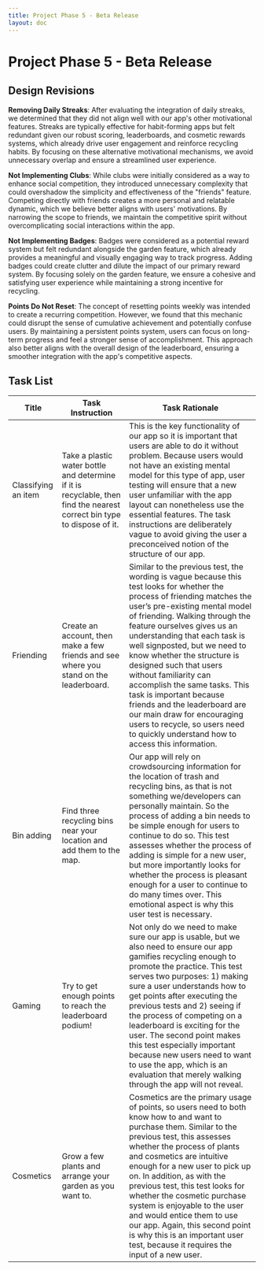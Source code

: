 ```yaml
---
title: Project Phase 5 - Beta Release
layout: doc
---
```


# Project Phase 5 - Beta Release

## Design Revisions

**Removing Daily Streaks**: After evaluating the integration of daily streaks, we determined that they did not align well with our app's other motivational features. Streaks are typically effective for habit-forming apps but felt redundant given our robust scoring, leaderboards, and cosmetic rewards systems, which already drive user engagement and reinforce recycling habits. By focusing on these alternative motivational mechanisms, we avoid unnecessary overlap and ensure a streamlined user experience.

**Not Implementing Clubs**: While clubs were initially considered as a way to enhance social competition, they introduced unnecessary complexity that could overshadow the simplicity and effectiveness of the "friends" feature. Competing directly with friends creates a more personal and relatable dynamic, which we believe better aligns with users' motivations. By narrowing the scope to friends, we maintain the competitive spirit without overcomplicating social interactions within the app.

**Not Implementing Badges**: Badges were considered as a potential reward system but felt redundant alongside the garden feature, which already provides a meaningful and visually engaging way to track progress. Adding badges could create clutter and dilute the impact of our primary reward system. By focusing solely on the garden feature, we ensure a cohesive and satisfying user experience while maintaining a strong incentive for recycling.

**Points Do Not Reset**: The concept of resetting points weekly was intended to create a recurring competition. However, we found that this mechanic could disrupt the sense of cumulative achievement and potentially confuse users. By maintaining a persistent points system, users can focus on long-term progress and feel a stronger sense of accomplishment. This approach also better aligns with the overall design of the leaderboard, ensuring a smoother integration with the app's competitive aspects.

## Task List
| Title | Task Instruction | Task Rationale |
|-------|------------------|----------------|
| Classifying an item | Take a plastic water bottle and determine if it is recyclable, then find the nearest correct bin type to dispose of it. | This is the key functionality of our app so it is important that users are able to do it without problem. Because users would not have an existing mental model for this type of app, user testing will ensure that a new user unfamiliar with the app layout can nonetheless use the essential features. The task instructions are deliberately vague to avoid giving the user a preconceived notion of the structure of our app. |
| Friending        | Create an account, then make a few friends and see where you stand on the leaderboard. | Similar to the previous test, the wording is vague because this test looks for whether the process of friending matches the user’s pre-existing mental model of friending. Walking through the feature ourselves gives us an understanding that each task is well signposted, but we need to know whether the structure is designed such that users without familiarity can accomplish the same tasks. This task is important because friends and the leaderboard are our main draw for encouraging users to recycle, so users need to quickly understand how to access this information. |
| Bin adding       | Find three recycling bins near your location and add them to the map.              | Our app will rely on crowdsourcing information for the location of trash and recycling bins, as that is not something we/developers can personally maintain. So the process of adding a bin needs to be simple enough for users to continue to do so. This test assesses whether the process of adding is simple for a new user, but more importantly looks for whether the process is pleasant enough for a user to continue to do many times over. This emotional aspect is why this user test is necessary. |
| Gaming           | Try to get enough points to reach the leaderboard podium!                          | Not only do we need to make sure our app is usable, but we also need to ensure our app gamifies recycling enough to promote the practice. This test serves two purposes: 1) making sure a user understands how to get points after executing the previous tests and 2) seeing if the process of competing on a leaderboard is exciting for the user. The second point makes this test especially important because new users need to want to use the app, which is an evaluation that merely walking through the app will not reveal. |
| Cosmetics        | Grow a few plants and arrange your garden as you want to.                          | Cosmetics are the primary usage of points, so users need to both know how to and want to purchase them. Similar to the previous test, this assesses whether the process of plants and cosmetics are intuitive enough for a new user to pick up on. In addition, as with the previous test, this test looks for whether the cosmetic purchase system is enjoyable to the user and would entice them to use our app. Again, this second point is why this is an important user test, because it requires the input of a new user. |